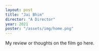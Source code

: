 ```yaml
---
layout: post
title: "Jai Bhim"
director: "A Director"
year: 2021
poster: "/assets/img/home.png"
---
```


My review or thoughts on the film go here.
